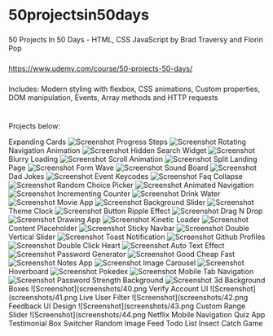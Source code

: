 # 50projectsin50days

###

50 Projects In 50 Days - HTML, CSS JavaScript by Brad Traversy and Florin Pop

###

https://www.udemy.com/course/50-projects-50-days/

###

Includes: Modern styling with flexbox, CSS animations, Custom properties, DOM manipulation, Events, Array methods and HTTP requests

#

Projects below:

Expanding Cards
![Screenshot](screenshots/01.png)
Progress Steps
![Screenshot](screenshots/02.png)
Rotating Navigation Animation
![Screenshot](screenshots/03.png)
Hidden Search Widget
![Screenshot](screenshots/04.png)
Blurry Loading
![Screenshot](screenshots/05.png)
Scroll Animation
![Screenshot](screenshots/06.png)
Split Landing Page
![Screenshot](screenshots/07.png)
Form Wave
![Screenshot](screenshots/08.png)
Sound Board
![Screenshot](screenshots/09.png)
Dad Jokes
![Screenshot](screenshots/10.png)
Event Keycodes
![Screenshot](screenshots/11.png)
Faq Collapse
![Screenshot](screenshots/12.png)
Random Choice Picker
![Screenshot](screenshots/13.png)
Animated Navigation
![Screenshot](screenshots/14.png)
Incrementing Counter
![Screenshot](screenshots/15.png)
Drink Water
![Screenshot](screenshots/16.png)
Movie App
![Screenshot](screenshots/17.png)
Background Slider
![Screenshot](screenshots/18.png)
Theme Clock
![Screenshot](screenshots/19.png)
Button Ripple Effect
![Screenshot](screenshots/20.png)
Drag N Drop
![Screenshot](screenshots/21.png)
Drawing App
![Screenshot](screenshots/22.png)
Kinetic Loader
![Screenshot](screenshots/23.png)
Content Placeholder
![Screenshot](screenshots/24.png)
Sticky Navbar
![Screenshot](screenshots/25.png)
Double Vertical Slider
![Screenshot](screenshots/26.png)
Toast Notification
![Screenshot](screenshots/27.png)
Github Profiles
![Screenshot](screenshots/28.png)
Double Click Heart
![Screenshot](screenshots/29.png)
Auto Text Effect
![Screenshot](screenshots/30.png)
Password Generator
![Screenshot](screenshots/31.png)
Good Cheap Fast
![Screenshot](screenshots/32.png)
Notes App
![Screenshot](screenshots/33.png)
Image Carousel
![Screenshot](screenshots/35.png)
Hoverboard
![Screenshot](screenshots/36.png)
Pokedex
![Screenshot](screenshots/37.png)
Mobile Tab Navigation
![Screenshot](screenshots/38.png)
Password Strength Background
![Screenshot](screenshots/39.png)
3d Background Boxes
![Screenshot](screenshots/40.png
Verify Account UI
![Screenshot](screenshots/41.png
Live User Filter
![Screenshot](screenshots/42.png
Feedback UI Design
![Screenshot](screenshots/43.png
Custom Range Slider
![Screenshot](screenshots/44.png
Netflix Mobile Navigation
Quiz App
Testimonial Box Switcher
Random Image Feed
Todo List
Insect Catch Game
